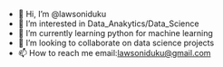- 👋 Hi, I’m @lawsoniduku
- 👀 I’m interested in Data_Anakytics/Data_Science 
- 🌱 I’m currently learning python for machine learning
- 💞️ I’m looking to collaborate on data science projects
- 📫 How to reach me email:lawsoniduku@gmail.com

<!---
lawsoniduku/lawsoniduku is a ✨ special ✨ repository because its `README.md` (this file) appears on your GitHub profile.
You can click the Preview link to take a look at your changes.
--->
